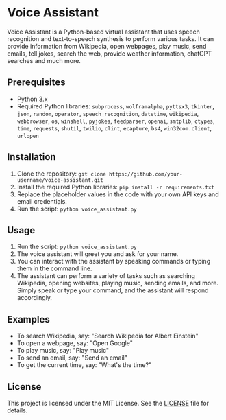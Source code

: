 # Voice Assistant

Voice Assistant is a Python-based virtual assistant that uses speech recognition and text-to-speech synthesis to perform various tasks. It can provide information from Wikipedia, open webpages, play music, send emails, tell jokes, search the web, provide weather information, chatGPT searches and much more.

## Prerequisites

- Python 3.x
- Required Python libraries: `subprocess`, `wolframalpha`, `pyttsx3`, `tkinter`, `json`, `random`, `operator`, `speech_recognition`, `datetime`, `wikipedia`, `webbrowser`, `os`, `winshell`, `pyjokes`, `feedparser`, `openai`, `smtplib`, `ctypes`, `time`, `requests`, `shutil`, `twilio`, `clint`, `ecapture`, `bs4`, `win32com.client`, `urlopen`

## Installation

1. Clone the repository: `git clone https://github.com/your-username/voice-assistant.git`
2. Install the required Python libraries: `pip install -r requirements.txt`
3. Replace the placeholder values in the code with your own API keys and email credentials.
4. Run the script: `python voice_assistant.py`

## Usage

1. Run the script: `python voice_assistant.py`
2. The voice assistant will greet you and ask for your name.
3. You can interact with the assistant by speaking commands or typing them in the command line.
4. The assistant can perform a variety of tasks such as searching Wikipedia, opening websites, playing music, sending emails, and more. Simply speak or type your command, and the assistant will respond accordingly.

## Examples

- To search Wikipedia, say: "Search Wikipedia for Albert Einstein"
- To open a webpage, say: "Open Google"
- To play music, say: "Play music"
- To send an email, say: "Send an email"
- To get the current time, say: "What's the time?"

## License

This project is licensed under the MIT License. See the [LICENSE](LICENSE) file for details.
